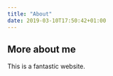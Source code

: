 ```yaml
---
title: "About"
date: 2019-03-10T17:50:42+01:00
---
```


## More about me

This is a fantastic website.